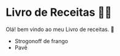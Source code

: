 # Livro de Receitas :man_cook:

Olá! bem vindo ao meu Livro de receitas. :wave:

- Strogonoff de frango
- Pavê